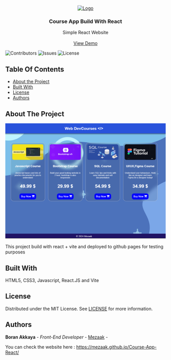 <br/>
<p align="center">
  <a href="https://github.com/Mezaak/Course-App-React" target="_blank">
    <img src="https://upload.wikimedia.org/wikipedia/commons/thumb/a/a7/React-icon.svg/2300px-React-icon.svg.png" alt="Logo" width="80" height="80">
  </a>

  <h3 align="center">Course App Build With React</h3>

  <p align="center">
    Simple React Website
    <br/>
    <br/>
    <a href="https://mezaak.github.io/Course-App-React/" target="_blank">View Demo</a>
    
  </p>
</p>

![Contributors](https://img.shields.io/github/contributors/Mezaak/Course-App-React?color=dark-green) ![Issues](https://img.shields.io/github/issues/Mezaak/Course-App-React) ![License](https://img.shields.io/github/license/Mezaak/Course-App-React) 

## Table Of Contents

* [About the Project](#about-the-project)
* [Built With](#built-with)
* [License](#license)
* [Authors](#authors)


## About The Project

![Screen Shot](https://raw.githubusercontent.com/Mezaak/Course-App-React/main/demo.png)

This project build with react + vite and deployed to github pages for testing purposes


## Built With

HTML5, CSS3, Javascript, React.JS and Vite

## License

Distributed under the MIT License. See [LICENSE](https://github.com/Mezaak/Course-App-React/blob/main/LICENSE.md) for more information.

## Authors

 **Boran Akkaya** - *Front-End Developer* - [Mezaak](https://github.com/Mezaak) -


 You can check the website here : https://mezaak.github.io/Course-App-React/




